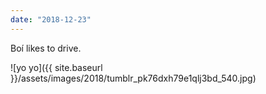 ```yaml
---
date: "2018-12-23"
---
```


Boí likes to drive.

![yo yo]({{ site.baseurl }}/assets/images/2018/tumblr_pk76dxh79e1qlj3bd_540.jpg)
